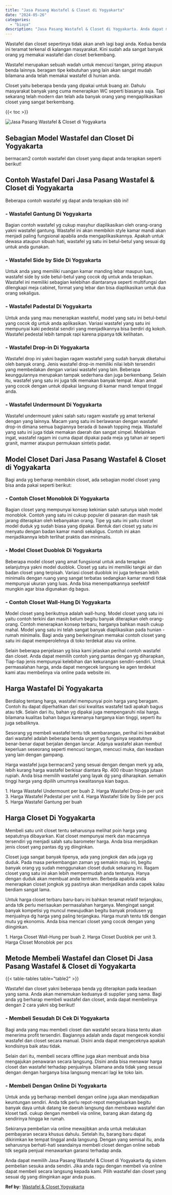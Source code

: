 ```yaml
---
title: "Jasa Pasang Wastafel & Closet di Yogyakarta"
date: "2024-05-26"
categories: 
  - "biaya"
description: "Jasa Pasang Wastafel & Closet di Yogyakarta. Anda dapat memilih Jasa Pasang Wastafel & Closet di Yogyakarta dg sistem pembelian sesuka anda sendiri. Jika and..."
---
```


Wastafel dan closet sepertinya tidak akan aneh lagi bagi anda. Kedua benda ini teramat terkenal di kalangan masyarakat. Kini sudah ada sangat banyak orang yg memakai wastafel dan closet berkembang.

Wastafel merupakan sebuah wadah untuk mencuci tangan, piring ataupun benda lainnya. beragam tipe kebutuhan yang lain akan sangat mudah bilamana anda telah memakai wastafel di hunian anda.

Closet yaitu beberapa benda yang dipakai untuk buang air. Dahulu masyarakat banyak yang cuma menerapkan WC seperti biasanya saja. Tapi sekarang telah modern dan telah ada banyak orang yang mengaplikasikan closet yang sangat berkembang.

{{< toc >}}

![Jasa Pasang Wastafel & Closet di Yogyakarta](/images/wastafel-closet-murah49.png)

## Sebagian Model Wastafel dan Closet Di Yogyakarta

bermacam2 contoh wastafel dan closet yang dapat anda terapkan seperti berikut!

## Contoh Wastafel Dari Jasa Pasang Wastafel & Closet di Yogyakarta

Beberapa contoh wastafel yg dapat anda terapkan sbb ini!

### \- Wastafel Gantung Di Yogyakarta

Bagian contoh wastafel yg cukup masyhur diaplikasikan oleh orang-orang yakni wastafel gantung. Wastafel ini akan membikin style kamar mandi akan menjadi paling fungsional apabila anda mengaplikasikannya. Apakah untuk dewasa ataupun sibuah hati, wastafel yg satu ini betul-betul yang sesuai dg untuk anda gunakan.

### \- Wastafel Side by Side Di Yogyakarta

Untuk anda yang memiliki ruangan kamar manding lebar maupun luas, wastafel side by side betul-betul yang cocok dg untuk anda terapkan. Wastafel ini memiliki sebagian kelebihan diantaranya seperti multifungsi dan dilengkapi meja cabinet, format yang lebar dan bisa diaplikasikan untuk dua orang sekaligus.

### \- Wastafel Padestal Di Yogyakarta

Untuk anda yang mau menerapkan wasteful, model yang satu ini betul-betul yang cocok dg untuk anda aplikasikan. Variasi wastafel yang satu ini mempunyai kaki pedestal sendiri yang menjadikannya bisa berdiri dg kokoh. Wastafel pedestal lebih tampak rapi karena pipanya tdk kelihatan.

### \- Wastafel Drop-in Di Yogyakarta

Wastafel drop ini yakni bagian ragam wastafel yang sudah banyak diketahui oleh banyak orang. Jenis wastafel drop-in memiliki nilai lebih tersendiri yang membedakan dengan variasi wastafel yang lain. Beberapa keunggulannya merupakan tampak sederhana dan juga berkembang. Selain itu, wastafel yang satu ini juga tdk memakan banyak tempat. Akan amat yang cocok dengan untuk dipakai langsung di kamar mandi tempat tinggal anda.

### \- Wastafel Undermount Di Yogyakarta

Wastafel undermount yakni salah satu ragam wastafe yg amat terkenal dengan yang lainnya. Macam yang satu ini berlawanan dengan wastafel drop-in dimana semua bagiannya berada di bawah topping meja. Wastafel yang satu ini juga tidak memakan daerah dan sangat simpel. Melainkan ingat, wastafel ragam ini cuma dapat dipakai pada meja yg tahan air seperti granit, marmer ataupun permukaan sintetis padat.

## Model Closet Dari Jasa Pasang Wastafel & Closet di Yogyakarta

Bagi anda yg berharap membikin closet, ada sebagian model closet yang bisa anda pakai seperti berikut:

### \- Contoh Closet Monoblok Di Yogyakarta

Bagian closet yang mempunyai konsep kekinian salah satunya ialah model monoblok. Contoh yang satu ini cukup populer di pasaran dan masih tak jarang diterapkan oleh kebanyakan orang. Tipe yg satu ini yaitu closet model duduk yg sudah biasa yang dipakai. Bentuk dari closet yg satu ini menyatu dengan badan kamar mandi sekaligus. Contoh ini akan menjadikannya lebih terlihat praktis dan minimalis.

### \- Model Closet Duoblok Di Yogyakarta

Beberapa model closet yang amat fungsional untuk anda terapkan selanjutnya yakni model duoblok. Closet yg satu ini memiliki tangki air dan badan closet yang terpisah. Variasi closet duoblok ini juga terkesan lebih minimalis dengan ruang yang sangat terbatas sedangkan kamar mandi tidak mempunyai ukuran yang luas. Anda bisa menempatkannya seefektif mungkin agar bisa digunakan dg bagus.

### \- Contoh Closet Wall-Hung Di Yogyakarta

Model closet yang berikutnya adalah wall-hung. Model closet yang satu ini yaitu contoh terkini dan masih belum begitu banyak diterapkan oleh orang-orang. Contoh menerapkan konsep terbaru, harganya bahkan masih cukup mahal. Model yang satu ini telah sangat banyak diaplikasikan pada hunian - rumah minimalis. Bagi anda yang berkeinginan memakai contoh closet yang satu ini dapat memperolehnya di toko terdekat atau via online.

Selain beberapa penjelasan yg bisa kami jelaskan perihal contoh wastafel dan closet. Anda dapat memilih contoh yang pantas dengan yg diharapkan, Tiap-tiap jenis mempunyai kelebihan dan kekurangan sendiri-sendiri. Untuk permasalahan harga, anda dapat mengecek langsung ke agen terdekat kami atau membelinya via online pada website ini.

## Harga Wastafel Di Yogyakarta

Berdialog tentang harga, wastafel mempunyai poin harga yang beragam. Contoh itu dapat diperhatikan dari sisi kwalitas wastafel tadi apakah bagus atau tdk. Selain dari itu, bahan yg dipakai juga mempengaruhi nilai harga. bilamana kualitas bahan bagus karenanya harganya kian tinggi, seperti itu juga sebaliknya.

Sesorang yg membeli wastafel tentu tdk sembarangan, perihal ini berakibat dari wastafel adalah beberapa benda urgent yg fungsinya sepatutnya benar-benar dapat berjalan dengan lancar. Adanya wastafel akan membut keperluan seseorang seperti mencuci tangan, mencuci muka, dan keadaan yang lain dengan gampang.

Harga wastafel juga bermacam2 yang sesuai dengan dengan merk yg ada, lebih kurang harga wastafel berkisar diantara Rp. 400 ribuan hingga jutaan rupiah. Anda bisa memilih wastafel yang layak dg yang diharapkan. semakin tinggi harga yang dipilih umumnya kwalitasnya kian bagus.

1\. Harga Wastafel Undermount per buah 2. Harga Wastafel Drop-in per unit 3. Harga Wastafel Padestal per unit 4. Harga Wastafel Side by Side per pcs 5. Harga Wastafel Gantung per buah

## Harga Closet Di Yogyakarta

Membeli satu unit closet tentu seharusnya melihat poin harga yang sepatutnya dibayarkan. Kiat closet mempunyai merk dan macamnya tersendiri yg menjadi salah satu barometer harga. Anda bisa menjadikan jenis closet yang pantas dg yg diinginkan.

Closet juga sangat banyak tipenya, ada yang jongkok dan ada juga yg duduk. Pada masa perkembangan zaman yg semakin maju ini, begitu banyak orang yg sudah menggunakan closet duduk sekarang ini. Ragam closet yang satu ini akan lebih mempermudah anda tentunya. Hanya dengan duduk akan membuat anda tentram. Berbeda apabila anda menerapkan closet jongkok yg pastinya akan menjadikan anda capek kalau berdiam sangat lama.

Untuk harga closet terbaru baru-baru ini bahkan teramat relatif terjangkau, anda tdk perlu merisaukan permasalahan harganya. Mengingat sangat banyak kompetisi yg muncul mewujudkan begitu banyak produsen yg menjualnya dg harga yang paling terjangkau. Harga murah tentu tdk dengan mutu yg ekonomis. Anda bisa mencari closet yang cocok dengan yang diinginkan.

1\. Harga Closet Wall-Hung per buah 2. Harga Closet Duoblok per unit 3. Harga Closet Monoblok per pcs

## Metode Membeli Wastafel dan Closet Di Jasa Pasang Wastafel & Closet di Yogyakarta

{{< table-tables table="table2" >}}

Wastafel dan closet yakni beberapa benda yg diterapkan pada keadaan yang sama. Anda akan menemukan keduanya di supplier yang sama. Bagi anda yg berharap membeli wastafel dan closet, anda dapat membelinya dengan 2 cara yakni sbg berikut!

### \- Membeli Sesudah Di Cek Di Yogyakarta

Bagi anda yang mau membeli closet dan wastafel secara biasa tentu akan menerima profit tersendiri. Bagiannya adalah anda dapat mengecek kondisi wastafel dan closet secara manual. Disini anda dapat mengeceknya apakah kondisinya baik atau tidak.

Selain dari itu, membeli secara offline juga akan membuat anda bisa mengajukan penawaran secara langsung. Disini anda bisa menawar harga closet dan wastafel terhadap penjualnya. bilamana anda tidak yang sesuai dengan dengan harganya bisa langsung mencari lagi ke toko lain.

### \- Membeli Dengan Online Di Yogyakarta

Untuk anda yg berharap membeli dengan online juga akan mendapatkan keuntungan sendiri. Anda tdk perlu repot-repot mengeluarkan begitu banyak daya untuk datang ke daerah langsung dan membawa wastafel dan kloset tadi. cukup dengan membeli via online, barang akan datang dg sendirinya hingga ke rumah.

Sekiranya pembelian via online mewajibkan anda untuk melakukan pembayaran secara khusus dahulu. Setelah itu, barang baru dapat dikirimkan ke tempat tinggal anda langsung. Dengan yang semisal itu, anda seharusnya berhati-hati seandainya membeli closet dengan online sebab tdk segala penjual menawarkan garansi terhadap anda.

Anda dapat memilih Jasa Pasang Wastafel & Closet di Yogyakarta dg sistem pembelian sesuka anda sendiri. Jika anda ragu dengan membeli via online dapat membeli secara langsung kepada kami. Pilih wastafel dan closet yang sesuai dg yang diinginkan agar anda puas.

**Ref by:** [Wastafel & Closet Yogyakarta](https://id.wikipedia.org/wiki/Wastafel)

